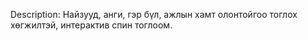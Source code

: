 Description: Найзууд, анги, гэр бүл, ажлын хамт олонтойгоо тоглох хөгжилтэй, интерактив спин тоглоом.
